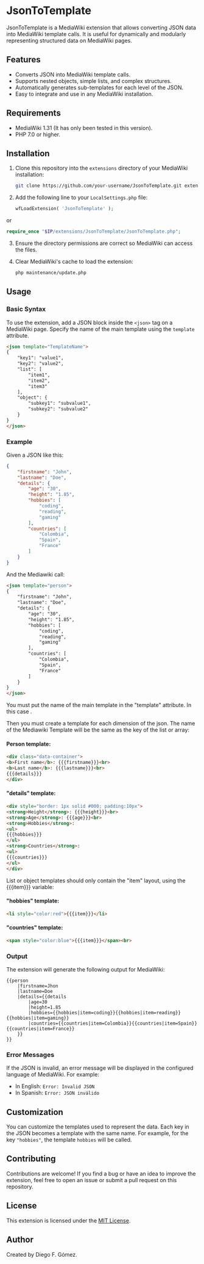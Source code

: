 # JsonToTemplate

JsonToTemplate is a MediaWiki extension that allows converting JSON data into MediaWiki template calls. It is useful for dynamically and modularly representing structured data on MediaWiki pages.

## Features

- Converts JSON into MediaWiki template calls.
- Supports nested objects, simple lists, and complex structures.
- Automatically generates sub-templates for each level of the JSON.
- Easy to integrate and use in any MediaWiki installation.

## Requirements

- MediaWiki 1.31 (It has only been tested in this version).
- PHP 7.0 or higher.

## Installation

1. Clone this repository into the `extensions` directory of your MediaWiki installation:

   ```bash
   git clone https://github.com/your-username/JsonToTemplate.git extensions/JsonToTemplate
   ```

2. Add the following line to your `LocalSettings.php` file:

   ```php
   wfLoadExtension( 'JsonToTemplate' );
   ```

  or
  
  ```php
  require_once "$IP/extensions/JsonToTemplate/JsonToTemplate.php";
  ```

3. Ensure the directory permissions are correct so MediaWiki can access the files.

4. Clear MediaWiki's cache to load the extension:

   ```bash
   php maintenance/update.php
   ```

## Usage

### Basic Syntax

To use the extension, add a JSON block inside the `<json>` tag on a MediaWiki page. Specify the name of the main template using the `template` attribute.

```html
<json template="TemplateName">
{
    "key1": "value1",
    "key2": "value2",
    "list": [
        "item1",
        "item2",
        "item3"
    ],
    "object": {
        "subkey1": "subvalue1",
        "subkey2": "subvalue2"
    }
}
</json>
```

### Example

Given a JSON like this:

```json
{
    "firstname": "John",
    "lastname": "Doe",
    "details": {
        "age": "30",
        "height": "1.85",
        "hobbies": [
            "coding",
            "reading",
            "gaming"
        ],
        "countries": [
            "Colombia",
            "Spain",            
            "France"
        ]
    }
}
```

And the Mediawiki call:

```html
<json template="person">
{
    "firstname": "John",
    "lastname": "Doe",
    "details": {
        "age": "30",
        "height": "1.85",
        "hobbies": [
            "coding",
            "reading",
            "gaming"
        ],
        "countries": [
            "Colombia",
            "Spain",            
            "France"
        ]
    }
}
</json>
```

You must put the name of the main template in the "template" attribute. In this case <json template="person">.

Then you must create a template for each dimension of the json. The name of the Mediawiki Template will be the same as the key of the list or array:

#### Person template:

```html
<div class="data-container">
<b>First name</b>: {{{firstname}}}<br>
<b>Last name</b>: {{{lastname}}}<br>
{{{details}}}
</div>
```

#### "details" template:
```html
<div style="border: 1px solid #000; padding:10px">
<strong>Height</strong>: {{{height}}}<br>
<strong>Age</strong>: {{{age}}}<br>
<strong>Hobbies</strong>:
<ul>
{{{hobbies}}}
</ul>
<strong>Countries</strong>:
<ul>
{{{countries}}}
</ul>
</div>
```

List or object templates should only contain the "item" layout, using the {{{item}}} variable:

#### "hobbies" template:
```html
<li style="color:red">{{{item}}}</li>
```

#### "countries" template:
```html
<span style="color:blue">{{{item}}}</span><br>
```

### Output

The extension will generate the following output for MediaWiki:

```plaintext
{{person
    |firstname=Jhon
    |lastname=Doe
    |details={{details
        |age=30
        |height=1.85
        |hobbies={{hobbies|item=coding}}{{hobbies|item=reading}}{{hobbies|item=gaming}}
        |countries={{countries|item=Colombia}}{{countries|item=Spain}}{{countries|item=France}}
    }}
}}
```

### Error Messages

If the JSON is invalid, an error message will be displayed in the configured language of MediaWiki. For example:

- In English: `Error: Invalid JSON`
- In Spanish: `Error: JSON inválido`

## Customization

You can customize the templates used to represent the data. Each key in the JSON becomes a template with the same name. For example, for the key `"hobbies"`, the template `hobbies` will be called.

## Contributing

Contributions are welcome! If you find a bug or have an idea to improve the extension, feel free to open an issue or submit a pull request on this repository.

## License

This extension is licensed under the [MIT License](LICENSE).

## Author

Created by Diego F. Gómez.
